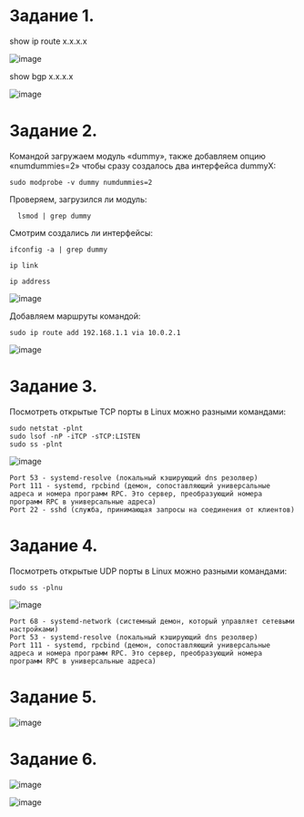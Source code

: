 Задание 1.
=====================

  show ip route x.x.x.x

![image](https://user-images.githubusercontent.com/60341565/144407123-e8ec3165-9375-4447-85c6-31cf09a7db7e.png)

  show bgp x.x.x.x

![image](https://user-images.githubusercontent.com/60341565/144407729-d22c802f-4491-43df-8183-5edc797c5da8.png)

Задание 2.
=====================

Командой загружаем модуль «dummy», также добавляем опцию «numdummies=2» чтобы сразу создалось два интерфейса dummyX:

    sudo modprobe -v dummy numdummies=2
  
Проверяем, загрузился ли модуль:

	  lsmod | grep dummy

Смотрим создались ли интерфейсы:

    ifconfig -a | grep dummy
    
    ip link
    
    ip address
    
![image](https://user-images.githubusercontent.com/60341565/144418185-6ea3bf19-83ff-4543-962b-8a4624a81263.png)

Добавляем маршруты командой:

    sudo ip route add 192.168.1.1 via 10.0.2.1

![image](https://user-images.githubusercontent.com/60341565/144421605-746debf9-64ef-4367-8e95-d01dafee4d68.png)

Задание 3.
=================

Посмотреть открытые TCP порты в Linux можно разными командами:

    sudo netstat -plnt
    sudo lsof -nP -iTCP -sTCP:LISTEN
    sudo ss -plnt
    
![image](https://user-images.githubusercontent.com/60341565/144427100-3b2792f2-94ca-43b4-912e-0b45d923b740.png)

    Port 53 - systemd-resolve (локальный кэширующий dns резолвер)
    Port 111 - systemd, rpcbind (демон, сопоставляющий универсальные адреса и номера программ RPC. Это сервер, преобразующий номера программ RPC в универсальные адреса)
    Port 22 - sshd (служба, принимающая запросы на соединения от клиентов)

Задание 4.
===================

Посмотреть открытые UDP порты в Linux можно разными командами:

    sudo ss -plnu

![image](https://user-images.githubusercontent.com/60341565/144427220-963d5c16-7dec-4fa6-9d01-0cb459b6dc3e.png)

    Port 68 - systemd-network (системный демон, который управляет сетевыми настройками)
    Port 53 - systemd-resolve (локальный кэширующий dns резолвер)
    Port 111 - systemd, rpcbind (демон, сопоставляющий универсальные адреса и номера программ RPC. Это сервер, преобразующий номера программ RPC в универсальные адреса)
    
Задание 5.
=====================

![image](https://user-images.githubusercontent.com/60341565/144557691-8919755d-0098-43f5-bdf6-2d8345e238bc.png)


Задание 6.
=====================

![image](https://user-images.githubusercontent.com/60341565/144434845-b3e942ca-ac2f-4adf-b80c-754b5aa23ebb.png)

![image](https://user-images.githubusercontent.com/60341565/144434717-f70a9a58-3dbd-40c1-af94-b821329fffe5.png)

